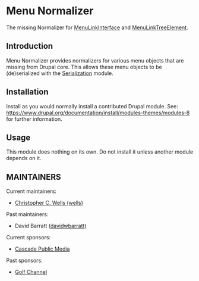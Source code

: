 # Menu Normalizer

The missing Normalizer for
[MenuLinkInterface](https://api.drupal.org/api/drupal/core!lib!Drupal!Core!Menu!MenuLinkInterface.php/interface/MenuLinkInterface/10.1.x)
and
[MenuLinkTreeElement](https://api.drupal.org/api/drupal/core!lib!Drupal!Core!Menu!MenuLinkTreeElement.php/class/MenuLinkTreeElement/10.1.x).

## Introduction

Menu Normalizer provides normalizers for various menu objects that are missing
from Drupal core. This allows these menu objects to be (de)serialized with the
[Serialization](https://www.drupal.org/documentation/modules/serialization)
module.

## Installation

Install as you would normally install a contributed Drupal module.
See: https://www.drupal.org/documentation/install/modules-themes/modules-8
for further information.

## Usage

This module does nothing on its own. Do not install it unless another module
depends on it.

## MAINTAINERS

Current maintainers:

* [Christopher C. Wells (wells)](https://www.drupal.org/u/wells)

Past maintainers:

* David Barratt ([davidwbarratt](https://www.drupal.org/u/davidwbarratt))

Current sponsors:

* [Cascade Public Media](https://www.drupal.org/cascade-public-media)

Past sponsors:

* [Golf Channel](https://www.drupal.org/node/2374873)

